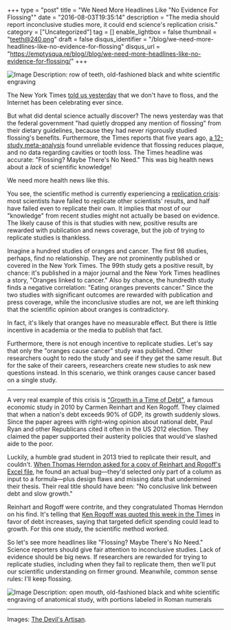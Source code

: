 +++
type = "post"
title = "We Need More Headlines Like \"No Evidence For Flossing\""
date = "2016-08-03T19:35:14"
description = "The media should report inconclusive studies more, it could end science's replication crisis."
category = ["Uncategorized"]
tag = []
enable_lightbox = false
thumbnail = "teeth@240.png"
draft = false
disqus_identifier = "/blog/we-need-more-headlines-like-no-evidence-for-flossing"
disqus_url = "https://emptysqua.re/blog//blog/we-need-more-headlines-like-no-evidence-for-flossing/"
+++

<p><img alt="Image Description: row of teeth, old-fashioned black and white scientific engraving" src="teeth.png" /></p>
<p>The New York Times <a href="http://www.nytimes.com/2016/08/03/health/flossing-teeth-cavities.html">told us yesterday</a> that we don't have to floss, and the Internet has been celebrating ever since.</p>
<p>But what did dental science actually discover? The news yesterday was that the federal government "had quietly dropped any mention of flossing" from their dietary guidelines, because they had never rigorously studied flossing's benefits. Furthermore, the Times reports that five years ago, <a href="http://onlinelibrary.wiley.com/doi/10.1002/14651858.CD008829.pub2/abstract;jsessionid=6F00E2117DADD44210E6875E8D27AC47.f01t02">a 12-study meta-analysis</a> found unreliable evidence that flossing reduces plaque, and no data regarding cavities or tooth loss. The Times headline was accurate: "Flossing? Maybe There's No Need." This was big health news about a <em>lack</em> of scientific knowledge!</p>
<p>We need more health news like this.</p>
<p>You see, the scientific method is currently experiencing a <a href="https://en.wikipedia.org/wiki/Replication_crisis">replication crisis</a>: most scientists have failed to replicate other scientists' results, and half have failed even to replicate their own. It implies that most of our "knowledge" from recent studies might not actually be based on evidence. The likely cause of this is that studies with new, positive results are rewarded with publication and news coverage, but the job of trying to replicate studies is thankless.</p>
<p>Imagine a hundred studies of oranges and cancer. The first 98 studies, perhaps, find no relationship. They are not prominently published or covered in the New York Times. The 99th study gets a positive result, by chance: it's published in a major journal and the New York Times headlines a story, "Oranges linked to cancer." Also by chance, the hundredth study finds a negative correlation: "Eating oranges prevents cancer." Since the two studies with significant outcomes are rewarded with publication and press coverage, while the inconclusive studies are not, we are left thinking that the scientific opinion about oranges is contradictory.</p>
<p>In fact, it's likely that oranges have no measurable effect. But there is little incentive in academia or the media to publish that fact.</p>
<p>Furthermore, there is not enough incentive to replicate studies. Let's say that only the "oranges cause cancer" study was published. Other researchers ought to redo the study and see if they get the same result. But for the sake of their careers, researchers create new studies to ask new questions instead. In this scenario, we think oranges cause cancer based on a single study.</p>
<hr />
<p>A very real example of this crisis is <a href="https://www.aeaweb.org/articles?id=10.1257/aer.100.2.573">"Growth in a Time of Debt"</a>, a famous economic study in 2010 by Carmen Reinhart and Ken Rogoff. They claimed that when a nation's debt exceeds 90% of GDP, its growth suddenly slows. Since the paper agrees with right-wing opinion about national debt, Paul Ryan and other Republicans cited it often in the US 2012 election. They claimed the paper supported their austerity policies that would've slashed aide to the poor.</p>
<p>Luckily, a humble grad student in 2013 tried to replicate their result, and couldn't. <a href="http://www.nybooks.com/articles/2013/06/06/how-case-austerity-has-crumbled/">When Thomas Herndon asked for a copy of Reinhart and Rogoff's Excel file</a>, he found an actual bug&mdash;they'd selected only part of a column as input to a formula&mdash;plus design flaws and missing data that undermined their thesis. Their real title should have been: "No conclusive link between debt and slow growth."</p>
<p>Reinhart and Rogoff were contrite, and they congratulated Thomas Herndon on his find. It's telling that <a href="http://www.nytimes.com/2016/08/01/business/economy/clinton-trump-either-way-count-on-deficit-spending-to-rise.html">Ken Rogoff was quoted this week in the Times</a> in favor of debt increases, saying that targeted deficit spending could lead to growth. For this one study, the scientific method worked.</p>
<p>So let's see more headlines like "Flossing? Maybe There's No Need." Science reporters should give fair attention to inconclusive studies. Lack of evidence should be big news. If researchers are rewarded for trying to replicate studies, including when they fail to replicate them, then we'll put our scientific understanding on firmer ground. Meanwhile, common sense rules: I'll keep flossing.</p>
<p><img alt="Image Description: open mouth, old-fashioned black and white scientific engraving of anatomical study, with portions labeled in Roman numerals" src="mouth.png" /></p>
<hr />
<p>Images: <a href="http://devilsartisan.ca/dingbats_section_physiology.html">The Devil's Artisan</a>.</p>
